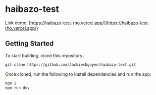 # haibazo-test

Link demo: [https://haibazo-test-rho.vercel.app/](https://haibazo-test-rho.vercel.app/)

## Getting Started

To start building, clone this repository:

```bash
git clone https://github.com/JackiesNguyen/haibazo-test.git
```

Once cloned, run the following to install dependencies and run the app:

```bash
npm i
npm run dev
```
